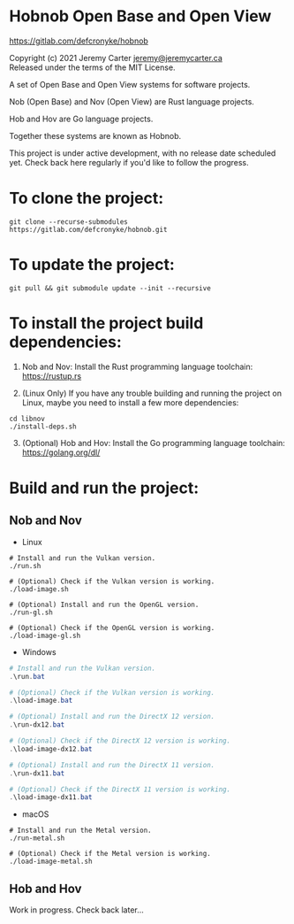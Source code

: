 # Hobnob Open Base and Open View  
  
https://gitlab.com/defcronyke/hobnob  
  
Copyright (c) 2021 Jeremy Carter <jeremy@jeremycarter.ca>  
Released under the terms of the MIT License.  
  
A set of Open Base and Open View systems for software 
projects.  
  
Nob (Open Base) and Nov (Open View) are Rust language 
projects.  
  
Hob and Hov are Go language projects.  
  
Together these systems are known as Hobnob.  
  
This project is under active development, with no 
release date scheduled yet. Check back here regularly
if you'd like to follow the progress.  
  
To clone the project:  
=====================  
```shell
git clone --recurse-submodules https://gitlab.com/defcronyke/hobnob.git
```  
  
To update the project:  
======================  
```shell
git pull && git submodule update --init --recursive
```  
  
To install the project build dependencies:  
==========================================  
1. Nob and Nov: Install the Rust programming 
language toolchain: 
https://rustup.rs  
  
2. (Linux Only) If you have any trouble building and 
running the project on Linux, maybe you need to install 
a few more dependencies:  
```shell
cd libnov
./install-deps.sh
```  
  
3. (Optional) Hob and Hov: Install the Go programming 
language toolchain: 
https://golang.org/dl/  
  
Build and run the project:  
==========================  
Nob and Nov  
-----------  
* Linux  
```shell
# Install and run the Vulkan version.
./run.sh

# (Optional) Check if the Vulkan version is working.
./load-image.sh

# (Optional) Install and run the OpenGL version.
./run-gl.sh

# (Optional) Check if the OpenGL version is working.
./load-image-gl.sh
```  
  
* Windows  
```powershell
# Install and run the Vulkan version.
.\run.bat

# (Optional) Check if the Vulkan version is working.
.\load-image.bat

# (Optional) Install and run the DirectX 12 version.
.\run-dx12.bat

# (Optional) Check if the DirectX 12 version is working.
.\load-image-dx12.bat

# (Optional) Install and run the DirectX 11 version.
.\run-dx11.bat

# (Optional) Check if the DirectX 11 version is working.
.\load-image-dx11.bat
```  
  
* macOS  
```shell
# Install and run the Metal version.
./run-metal.sh

# (Optional) Check if the Metal version is working.
./load-image-metal.sh
```  
  
Hob and Hov  
-----------  
Work in progress. Check back later...  
